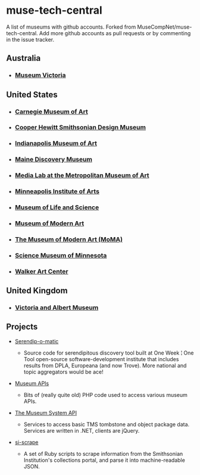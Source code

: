 muse-tech-central
=================

A list of museums with github accounts. Forked from MuseCompNet/muse-tech-central. Add more github accounts as pull requests or by commenting in the issue tracker.

## Australia
- ### [Museum Victoria](https://github.com/museumvictoria)

## United States
- ### [Carnegie Museum of Art](https://github.com/cmoa)
- ### [Cooper Hewitt Smithsonian Design Museum](https://github.com/cooperhewitt)
- ### [Indianapolis Museum of Art](https://github.com/IMAmuseum/)
- ### [Maine Discovery Museum](https://github.com/mainehackerclub/MDM)
- ### [Media Lab at the Metropolitan Museum of Art](https://github.com/metmuseum-medialab)
- ### [Minneapolis Institute of Arts](https://github.com/artsmia)
- ### [Museum of Life and Science](https://github.com/lifeandscience)
- ### [Museum of Modern Art](https://github.com/MuseumofModernArt)
- ### [The Museum of Modern Art (MoMA)](http://www.moma.org)
- ### [Science Museum of Minnesota](https://github.com/scimusmn/)
- ### [Walker Art Center](https://github.com/walkerart)

## United Kingdom
- ### [Victoria and Albert Museum](https://github.com/organizations/vanda)


## Projects
- [Serendip-o-matic](https://github.com/chnm/serendipomatic/)
    - Source code for serendipitous discovery tool built at One Week ¦ One Tool open-source software-development institute that includes results from DPLA, Europeana (and now Trove). More national and topic aggregators would be ace!

- [Museum APIs](https://github.com/mialondon/Museum-APIs)
    - Bits of (really quite old) PHP code used to access various museum APIs.

- [The Museum System API](https://github.com/smoore4moma/TmsApi)
    - Services to access basic TMS tombstone and object package data.  Services are written in .NET, clients are jQuery.

- [si-scrape](https://github.com/mdlincoln/si-scrape)
    - A set of Ruby scripts to scrape information from the Smithsonian Institution's collections portal, and parse it into machine-readable JSON.

